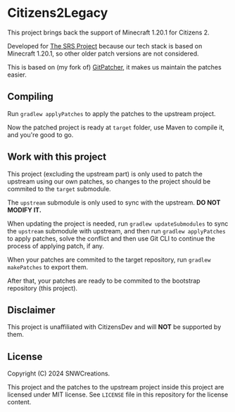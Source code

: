 # Citizens2Legacy

This project brings back the support of
 Minecraft 1.20.1 for Citizens 2.

Developed for [The SRS Project](https://github.com/TheSRSProject)
 because our tech stack is based on Minecraft 1.20.1,
 so other older patch versions are not considered.

This is based on (my fork of)
 [GitPatcher](https://github.com/zml2008/gitpatcher),
 it makes us maintain the patches easier.

## Compiling

Run `gradlew applyPatches` to apply the patches
 to the upstream project.

Now the patched project is ready at `target` folder,
 use Maven to compile it, and you're good to go.

## Work with this project

This project (excluding the upstream part) is only
 used to patch the upstream using our own patches,
 so changes to the project should be commited to
 the `target` submodule.

The `upstream` submodule is only used to sync with
 the upstream. **DO NOT MODIFY IT.**

When updating the project is needed,
run `gradlew updateSubmodules` to sync the `upstream`
 submodule with upstream, and then run
 `gradlew applyPatches` to apply patches,
 solve the conflict and then use Git CLI to
 continue the process of applying patch, if any.

When your patches are commited to the target repository,
run `gradlew makePatches` to export them.

After that, your patches are ready to be commited to
 the bootstrap repository (this project).

## Disclaimer

This project is unaffiliated with
CitizensDev and will **NOT** be supported by them.

## License

Copyright (C) 2024 SNWCreations.

This project and the patches to the upstream project
 inside this project are licensed under MIT license.
See `LICENSE` file in this repository for the license
 content.